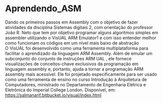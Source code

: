 # Aprendendo_ASM
Dando os primeiros passos em Assembly com o objetivo de fazer atividades da disciplina Sistemas digitais 2, com orientação do professor João R. Neto que tem por objetivo programar alguns algoritmos simples em assembler utilizando o VisUAL ARM Emulator1 e com isso entender melhor como funcionam os códigos em um nível mais baixo  de abstração
<br>
O VisUAL foi desenvolvido como uma ferramenta multiplataforma para facilitar o aprendizado da linguagem ARM Assembly. Além de emular um subconjunto do conjunto de instruções ARM UAL , ele fornece visualizações de conceitos-chave exclusivos da programação em linguagem assembly e, portanto, ajuda a tornar a programação ARM assembly mais acessível.
Ele foi projetado especificamente para ser usado como uma ferramenta de ensino no curso Introdução à Arquitetura de Computadores, ministrado no Departamento de Engenharia Elétrica e Eletrônica do Imperial College London. Disponível, em: https://salmanarif.bitbucket.io/visual/index.html
